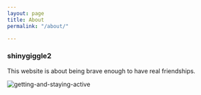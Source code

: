 ```yaml
---
layout: page
title: About
permalink: "/about/"

---
```

### shinygiggle2

This website is about being brave enough to have real friendships.

![getting-and-staying-active](/assets/upsteps.png)
